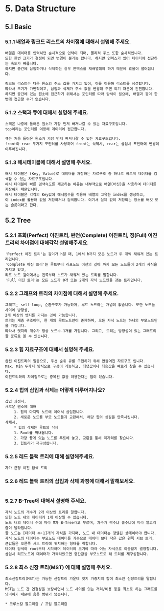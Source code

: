 # 5. Data Structure
## 5.l Basic
### 5.1.1 배열과 링크드 리스트의 차이점에 대해서 설명해 주세요.
```
배열은 데이터를 입력하면 순차적으로 입력이 되며, 물리적 주소 또한 순차적입니다. 
또한 한번 크기가 결정이 되면 변경이 불가능 합니다. 하지만 인덱스가 있어 데이터에 접근하는 속도가 빠릅니다. 
하지만 중간에 삽입하거나 삭제하는 경우 인덱스를 재배열해야 하기 때문에 효율이 떨어집니다.

링크드 리스트는 다음 원소의 주소 값을 가지고 있어, 이를 이용해 리스트를 생성합니다. 
따라서 크기가 가변적이고, 삽입과 삭제가 주소 값을 변경해 주면 되기 때문에 간편합니다.
하지만 중간에 있는 원소에 접근하기 위해서는 포인터를 따라 탐색이 필요해, 배열과 같이 한번에 접근할 수가 없습니다.
```
### 5.1.2 스택과 큐에 대해서 설명해 주세요.
```
스택은 나중에 들어온 원소가 가장 먼저 빠져나갈 수 있는 자료구조입니다.
top이라는 포인터를 이용해 데이터에 접근합니다.

큐는 처음 들어온 원소가 가장 먼저 빠져나갈 수 있는 자료구조입니다. 
front와 rear 두가지 포인터를 사용하며 front는 삭제시, rear는 삽입시 포인터에 변경이 이루어집니다.
```
### 5.1.3 해시테이블에 대해서 설명해 주세요.
```
해시 테이블은 (Key, Value)로 데이터를 저장하는 자료구조 중 하나로 빠르게 데이터를 검색할 수 있는 자료구조입니다. 
해시 테이블이 빠른 검색속도를 제공하는 이유는 내부적으로 배열(버킷)을 사용하여 데이터를 저장하기 때문입니다.
해시 테이블은 각각의 Key값에 해시함수를 적용해 배열의 고유한 index를 생성하고, 
이 index를 활용해 값을 저장하거나 검색합니다. 여기서 실제 값이 저장되는 장소를 버킷 또는 슬롯이라고 한다.
```
## 5.2 Tree
### 5.2.1 포화(Perfect) 이진트리, 완전(Complete) 이진트리, 정(Full) 이진트리의 차이점에 대해각각 설명해주세요.
```
'Perfect 이진 트리'는 깊이가 h일 때, 1에서 h까지 모든 노드가 두 개씩 채워져 있는 트리입니다.
'Complete 이진 트리'는 루트부터 리프노드 이전의 깊이 까지 모든 노드들이 2개의 자식을 가지고 있고, 
리프 노드 깊이에서는 왼쪽부터 노드가 채워져 있는 트리를 말합니다.
'Full 이진 트리'는 모든 노드가 0개 또는 2개의 자식 노드만을 갖는 트리입니다.
```
### 5.2.2 그래프와 트리의 차이점에 대해서 설명해 주세요.
```
그래프는 self-loop, 순환구조가 가능하며, 루트 노드라는 개념이 없습니다. 또한 노드들 사이에 방향성, 
2개 이상의 엣지를 가지는 것이 가능합니다.
트리는 계층 구조이며, 한 개의 루트노드만이 존재하며, 모든 자식 노드는 하나의 부모노드만을 가집니다. 
따라서 엣지의 개수가 항상 노드수-1개를 가집니다. 그리고, 트리는 방향성이 있는 그래프의 한 종류로 볼 수 있습니다.
```
### 5.2.3 힙 자료구조에 대해서 설명해 주세요.
```
완전 이진트리의 일종으로, 우선 순위 큐를 구현하기 위해 만들어진 자료구조 입니다.
Max, Min 두가지 방식으로 구성이 가능하고, 최댓값이나 최솟값을 빠르게 찾을 수 있습니다.
이진트리와의 차이점으로는 중복된 값을 허용한다는 점이 있습니다.
```
### 5.2.4 힙의 삽입과 삭제는 어떻게 이루어지나요?
```
삽입 과정시, 
새로운 원소에 대해
    1. 힙의 마지막 노드에 이어서 삽입합니다.
    2. 새로운 노드를 부모 노드들과 교환해서, 해당 힙의 성질을 만족시킵니다.
삭제시,
    * 힙의 삭제는 루트의 삭제
    1. Root를 꺼내옵니다.
    2. 가장 끝에 있는 노드를 루트에 놓고, 교환을 통해 제자리를 찾습니다.
    3. 힙트리가 재구성됩니다.
```
### 5.2.5 레드 블랙 트리에 대해 설명해주세요.
```
자가 균형 이진 탐색 트리
```
### 5.2.6 레드 블랙 트리의 삽입과 삭제 과정에 대해서 말해보세요.
```

```
### 5.2.7 B-Tree에 대해서 설명해 주세요.
```
자식 노드의 개수가 2개 이상인 트리를 말합니다. 
또한 노드 내의 데이터가 1개 이상일 수 있습니다. 
노드 내의 데이터 수에 따라 M차 B-Tree라고 부르며, 차수가 짝수냐 홀수냐에 따라 알고리즘이 달라집니다.
한 노드는 [데이터 수+1]개의 자식을 가지며, 노드 내 데이터는 정렬된 상태이어야 합니다.
자식 노드의 데이터는 부모노드 데이터를 기준으로 데이터 보다 작은 값은 왼쪽 서브 트리,
큰값들은 오른쪽 서브 트리에 위치하는 형태를 취합니다.
데이터 탐색이 root부터 시작하며 데이터의 크기에 따라 어느 자식으로 이동할지 결정합니다.
삽입시 리프노드에 데이터가 가득차있으면 중간값을 부모노드로 해 트리를 재구성합니다.
```
### 5.2.8 최소 신장 트리(MST) 에 대해 설명해 주세요.
```
최소신장트리(MST)는 가능한 신장트리 가운데 엣지 가중치의 합이 최소인 신장트리를 말합니다. 
MST는 노드 간 연결성을 보장하면서 노드 사이를 잇는 거리/비용 등을 최소로 하는 그래프를 의미하기 때문에 응용 범위가 넓습니다.

* 크루스칼 알고리즘 / 프림 알고리즘
```

